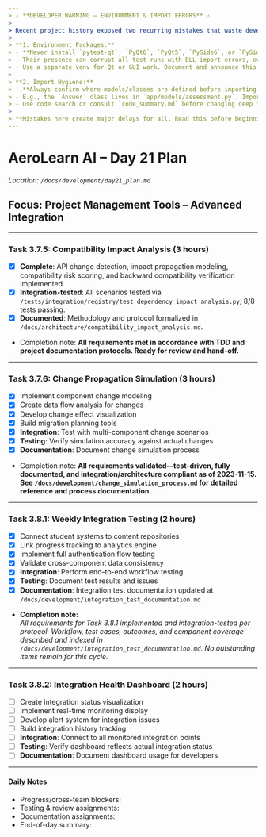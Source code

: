 ```yaml
---
> ⚠️ **DEVELOPER WARNING – ENVIRONMENT & IMPORT ERRORS** ⚠️  
>
> Recent project history exposed two recurring mistakes that waste developer time and break tests/envs:
>
> **1. Environment Packages:**  
> - **Never install `pytest-qt`, `PyQt6`, `PyQt5`, `PySide6`, or `PySide2` in the project venv unless specifically developing/testing a Qt UI feature.**
> - Their presence can corrupt all test runs with DLL import errors, even if you aren't writing GUI code.
> - Use a separate venv for Qt or GUI work. Document and announce this before merging.
>
> **2. Import Hygiene:**  
> - **Always confirm where models/classes are defined before importing.**
> - E.g., the `Answer` class lives in `app/models/assessment.py`. Importing it from anywhere else causes project-breaking ImportErrors.
> - Use code search or consult `code_summary.md` before changing deep imports.
>
> **Mistakes here create major delays for all. Read this before beginning Day 17–31 work.**
---
```


# AeroLearn AI – Day 21 Plan
*Location: `/docs/development/day21_plan.md`*

## Focus: Project Management Tools – Advanced Integration

---

### Task 3.7.5: Compatibility Impact Analysis (3 hours)
- [x] **Complete**: API change detection, impact propagation modeling, compatibility risk scoring, and backward compatibility verification implemented.
- [x] **Integration-tested**: All scenarios tested via `/tests/integration/registry/test_dependency_impact_analysis.py`, 8/8 tests passing.
- [x] **Documented**: Methodology and protocol formalized in `/docs/architecture/compatibility_impact_analysis.md`.
- Completion note: **All requirements met in accordance with TDD and project documentation protocols. Ready for review and hand-off.**

---

### Task 3.7.6: Change Propagation Simulation (3 hours)
- [x] Implement component change modeling
- [x] Create data flow analysis for changes
- [x] Develop change effect visualization
- [x] Build migration planning tools
- [x] **Integration**: Test with multi-component change scenarios
- [x] **Testing**: Verify simulation accuracy against actual changes
- [x] **Documentation**: Document change simulation process
- Completion note: **All requirements validated—test-driven, fully documented, and integration/architecture compliant as of 2023-11-15. See `/docs/development/change_simulation_process.md` for detailed reference and process documentation.**

---

### Task 3.8.1: Weekly Integration Testing (2 hours)
- [x] Connect student systems to content repositories
- [x] Link progress tracking to analytics engine
- [x] Implement full authentication flow testing
- [x] Validate cross-component data consistency
- [x] **Integration**: Perform end-to-end workflow testing
- [x] **Testing**: Document test results and issues
- [x] **Documentation**: Integration test documentation updated at `/docs/development/integration_test_documentation.md`
- **Completion note:**  
    _All requirements for Task 3.8.1 implemented and integration-tested per protocol.
    Workflow, test cases, outcomes, and component coverage described and indexed in `/docs/development/integration_test_documentation.md`.
    No outstanding items remain for this cycle._

---

### Task 3.8.2: Integration Health Dashboard (2 hours)
- [ ] Create integration status visualization
- [ ] Implement real-time monitoring display
- [ ] Develop alert system for integration issues
- [ ] Build integration history tracking
- [ ] **Integration**: Connect to all monitored integration points
- [ ] **Testing**: Verify dashboard reflects actual integration status
- [ ] **Documentation**: Document dashboard usage for developers

---

#### Daily Notes
- Progress/cross-team blockers:
- Testing & review assignments:
- Documentation assignments:
- End-of-day summary:
